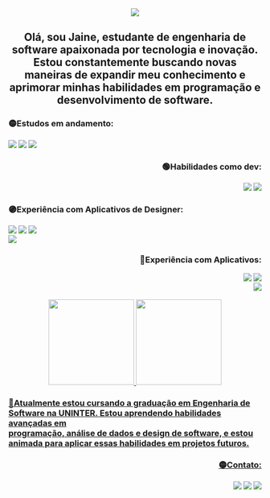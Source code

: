 <div align="center"> 
  <img src="https://user-images.githubusercontent.com/95389587/213133325-3effc4d7-9ad1-4481-bf68-e8a90bb8dd77.png">
</div>

<div>
  <h2 align="center">Olá, sou Jaine, estudante de engenharia de software apaixonada por tecnologia e inovação.<br> Estou constantemente buscando novas maneiras de expandir meu conhecimento e aprimorar minhas habilidades em programação e desenvolvimento de software.<br></h2>
</div>

<div align="start">
  <h3>🟡Estudos em andamento:</h3>
  <img src="https://img.shields.io/badge/JavaScript-323330?style=for-the-badge&logo=javascript&logoColor=F7DF1E">
  <img src="https://img.shields.io/badge/Node.js-43853D?style=for-the-badge&logo=node.js&logoColor=white">
  <img src="https://img.shields.io/badge/Python-14354C?style=for-the-badge&logo=python&logoColor=white">
</div> 

<div align="end">
  <h3>🟢Habilidades como dev:</h3>
  <img src="https://img.shields.io/badge/HTML5-E34F26?style=for-the-badge&logo=html5&logoColor=white">
  <img src="https://img.shields.io/badge/CSS3-1572B6?style=for-the-badge&logo=css3&logoColor=white">
 
</div>

          
<div align="start">
  <h3>🟣Experiência com Aplicativos de Designer:</h3>
  <img src="https://img.shields.io/badge/Adobe%20Photoshop-31A8FF?style=for-the-badge&logo=Adobe%20Photoshop&logoColor=black">
  <img src="https://img.shields.io/badge/Adobe%20XD-470137?style=for-the-badge&logo=Adobe%20XD&logoColor=#FF61F6">
  <img src="https://img.shields.io/badge/Figma-F24E1E?style=for-the-badge&logo=figma&logoColor=white"><br>
  <img src="https://img.shields.io/badge/Adobe%20after%20affects-CF96FD?style=for-the-badge&logo=Adobe%20after%20effects&logoColor=393665">
</div>

<div align="end">
  <h3>🔵Experiência com Aplicativos:</h3>
  <img src="https://img.shields.io/badge/Visual_Studio_Code-0078D4?style=for-the-badge&logo=visual%20studio%20code&logoColor=white">
 <img src="https://img.shields.io/badge/Microsoft_Word-2B579A?style=for-the-badge&logo=microsoft-word&logoColor=white"><br>
  <img src="https://img.shields.io/badge/PyCharm-000000.svg?&style=for-the-badge&logo=PyCharm&logoColor=white">
  <br><br>
</div>

<div align="center">
  <a href="https://github.com/JMBeling">
  <img height="170em" "width="40%" src="https://github-readme-stats.vercel.app/api?username=JMBeling&show_icons=true&theme=tokyonight&include_all_commits=true&count_private=true"/>
  <img height="170em" "width="40%" src="https://github-readme-stats.vercel.app/api/top-langs/?username=JMBeling&layout=compact&langs_count=7&theme=tokyonight"/>
</div>
  
</div>
  <div align="start">
  <h3>🔵Atualmente estou cursando a graduação em Engenharia de<br> Software na UNINTER. Estou aprendendo habilidades avançadas em<br> programação, análise de dados e design de software, e estou<br> animada para aplicar essas habilidades em projetos futuros.</h3> 

</div> 
  
  <div align="end">
    <h3>🟡Contato:</h3>
     <a href="https://www.instagram.com/jm_beling/" target="_blank"><img src="https://img.shields.io/badge/-Instagram-%23E4405F?style=for-the-badge&logo=instagram&logoColor=white" target="_blank"></a>
     <a href="https://www.linkedin.com/in/jaine-beling/" target="_blank"><img src="https://img.shields.io/badge/-LinkedIn-%230077B5?style=for-the-badge&logo=linkedin&logoColor=white" target="_blank"></a> 
    <a href="https://www.linkedin.com/in/jaine-beling/" target="_blank"><img src="https://img.shields.io/badge/Telegram-2CA5E0?style=for-the-badge&logo=telegram&logoColor=white" target="_blank"></a> 
   
 
  </div>
